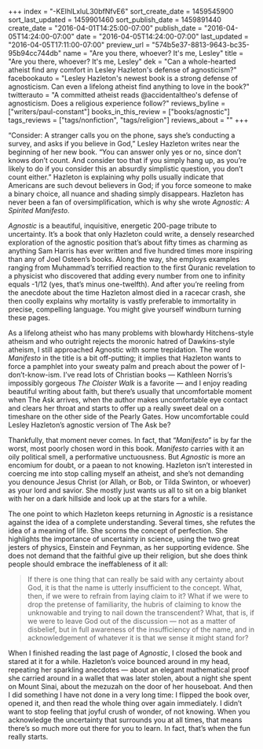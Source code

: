 +++
index = "-KEIhlLxluL30bfNfvE6"
sort_create_date = 1459545900
sort_last_updated = 1459901460
sort_publish_date = 1459891440
create_date = "2016-04-01T14:25:00-07:00"
publish_date = "2016-04-05T14:24:00-07:00"
date = "2016-04-05T14:24:00-07:00"
last_updated = "2016-04-05T17:11:00-07:00"
preview_url = "574b5e37-8813-9643-bc35-95b94cc744db"
name = "Are you there, whoever? It's me, Lesley"
title = "Are you there, whoever? It's me, Lesley"
dek = "Can a whole-hearted atheist find any comfort in Lesley Hazleton's defense of agnosticism?"
facebookauto = "Lesley Hazleton's newest book is a strong defense of agnosticism. Can even a lifelong atheist find anything to love in the book?"
twitterauto = "A committed atheist reads @accidentaltheo's defense of agnosticism. Does a religious experience follow?"
reviews_byline = ["writers/paul-constant"]
books_in_this_review = ["books/agnostic"]
tags_reviews = ["tags/nonfiction", "tags/religion"]
reviews_about = ""
+++

“Consider: A stranger calls you on the phone, says she’s conducting a survey, and asks if you believe in God,” Lesley Hazleton writes near the beginning of her new book. “You can answer only yes or no, since don’t knows don’t count. And consider too that if you simply hang up, as you’re likely to do if you consider this an absurdly simplistic question, you don’t count either.” Hazleton is explaining why polls usually indicate that Americans are such devout believers in God; if you force someone to make a binary choice, all nuance and shading simply disappears. Hazleton has never been a fan of oversimplification, which is why she wrote *Agnostic: A Spirited Manifesto*.

*Agnostic* is a beautiful, inquisitive, energetic 200-page tribute to uncertainty. It’s a book that only Hazleton could write, a densely researched exploration of the agnostic position that’s about fifty times as charming as anything Sam Harris has ever written and five hundred times more inspiring than any of Joel Osteen’s books. Along the way, she employs examples ranging from Muhammad’s terrified reaction to the first Quranic revelation to a physicist who discovered that adding every number from one to infinity equals -1/12 (yes, that’s minus one-twelfth). And after you’re reeling from the anecdote about the time Hazleton almost died in a racecar crash, she then coolly explains why mortality is vastly preferable to immortality in precise, compelling language. You might give yourself windburn turning these pages.

As a lifelong atheist who has many problems with blowhardy Hitchens-style atheism and who outright rejects the moronic hatred of Dawkins-style atheism, I still approached Agnostic with some trepidation. The word *Manifesto* in the title is a bit off-putting; it implies that Hazleton wants to force a pamphlet into your sweaty palm and preach about the power of I-don’t-know-ism. I’ve read lots of Christian books — Kathleen Norris’s impossibly gorgeous *The Cloister Walk* is a favorite — and I enjoy reading beautiful writing about faith, but there’s usually that uncomfortable moment when The Ask arrives, when the author makes uncomfortable eye contact and clears her throat and starts to offer up a really sweet deal on a timeshare on the other side of the Pearly Gates. How uncomfortable could Lesley Hazleton’s agnostic version of The Ask be? 

Thankfully, that moment never comes. In fact, that “*Manifesto*” is by far the worst, most poorly chosen word in this book. *Manifesto* carries with it an oily political smell, a performative unctuousness. But *Agnostic* is more an encomium for doubt, or a paean to not knowing.  Hazleton isn’t interested in coercing me into stop calling myself an atheist, and she’s not demanding you denounce Jesus Christ (or Allah, or Bob, or Tilda Swinton, or whoever) as your lord and savior. She mostly just wants us all to sit on a big blanket with her on a dark hillside and look up at the stars for a while.

The one point to which Hazleton keeps returning in *Agnostic* is a resistance against the idea of a complete understanding. Several times, she refutes the idea of a meaning of life. She scorns the concept of perfection. She highlights the importance of uncertainty in science, using the two great jesters of physics, Einstein and Feynman, as her supporting evidence. She does not demand that the faithful give up their religion, but she does think people should embrace the ineffableness of it all: 

<blockquote>If there is one thing that can really be said with any certainty about God, it is that the name is utterly insufficient to the concept. What, then, if we were to refrain from laying claim to it? What if we were to drop the pretense of familiarity, the hubris of claiming to know the unknowable and trying to nail down the transcendent? What, that is, if we were to leave God out of the discussion — not as a matter of disbelief, but in full awareness of the insufficiency of the name, and in acknowledgement of whatever it is that we sense it might stand for?</blockquote>

When I finished reading the last page of *Agnostic*, I closed the book and stared at it for a while. Hazleton’s voice bounced around in my head, repeating her sparkling anecdotes — about an elegant mathematical proof she carried around in a wallet that was later stolen, about a night she spent on Mount Sinai, about the mezuzah on the door of her houseboat. And then I did something I have not done in a very long time: I flipped the book over, opened it, and then read the whole thing over again immediately. I didn’t want to stop feeling that joyful crush of wonder, of not knowing. When you acknowledge the uncertainty that surrounds you at all times, that means there’s so much more out there for you to learn. In fact, that’s when the fun really starts.
